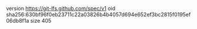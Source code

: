 version https://git-lfs.github.com/spec/v1
oid sha256:630bf96f0eb23711c22a03826b4b4057d694e652ef3bc2815f0195ef06db8f1a
size 405
